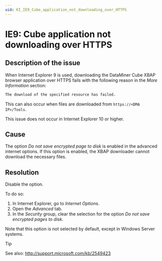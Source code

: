 ```yaml
---
uid: KI_IE9_Cube_application_not_downloading_over_HTTPS
---
```


# IE9: Cube application not downloading over HTTPS

## Description of the issue

When Internet Explorer 9 is used, downloading the DataMiner Cube XBAP browser application over HTTPS fails with the following reason in the *More Information* section:

```txt
The download of the specified resource has failed.
```

This can also occur when files are downloaded from `https://<DMA IP>/Tools`.

This issue does not occur in Internet Explorer 10 or higher.

## Cause

The option *Do not save encrypted page to disk* is enabled in the advanced internet options. If this option is enabled, the XBAP downloader cannot download the necessary files.

## Resolution

Disable the option.

To do so:

1. In Internet Explorer, go to *Internet Options*.
1. Open the *Advanced* tab.
1. In the *Security* group, clear the selection for the option *Do not save encrypted pages to disk*.

Note that this option is not selected by default, except in Windows Server systems.

> [!TIP]
> See also: <http://support.microsoft.com/kb/2549423>
